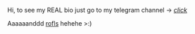 Hi, to see my REAL bio just go to my telegram channel -> <a href="https://t.me/PenisNegraCumshot/12">*click*</a>


Aaaaaanddd <a href="https://clck.ru/3FGZy2">rofls</a> hehehe >:)
